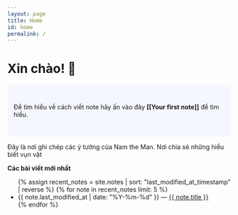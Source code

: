 ```yaml
---
layout: page
title: Home
id: home
permalink: /
---
```


# Xin chào! 🌱

<p style="padding: 3em 1em; background: #f5f7ff; border-radius: 4px;">
  Để tìm hiểu về cách viết note hãy ấn vào đây <span style="font-weight: bold">[[Your first note]]</span> để tìm hiểu.
</p>

Đây là nơi ghi chép các ý tưởng của Nam the Man.
Nơi chia sẻ những hiểu biết vụn vặt

<strong>Các bài viết mới nhất</strong>

<ul>
  {% assign recent_notes = site.notes | sort: "last_modified_at_timestamp" | reverse %}
  {% for note in recent_notes limit: 5 %}
    <li>
      {{ note.last_modified_at | date: "%Y-%m-%d" }} — <a class="internal-link" href="{{ site.baseurl }}{{ note.url }}">{{ note.title }}</a>
    </li>
  {% endfor %}
</ul>

<style>
  .wrapper {
    max-width: 46em;
  }
</style>

